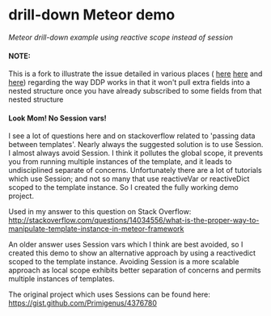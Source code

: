 # drill-down Meteor demo

*Meteor drill-down example using reactive scope instead of session*
#### NOTE:
This is a fork to illustrate the issue detailed in various places ( <a href="https://github.com/meteor/meteor/issues/998">here</a>
<a href="https://github.com/meteor/meteor/issues/903">here</a> and
<a href="http://stackoverflow.com/questions/22543148/meteor-users-not-synchronize-published-sub-fields-of-profile">here</a>)
 regarding the way DDP works in that it won't pull extra fields into a nested structure once you have already subscribed to some fields from that nested structure

#### Look Mom! No Session vars!

I see a lot of questions here and on stackoverflow related to 'passing data between templates'. Nearly always the suggested solution is to use Session. I almost always avoid Session. I think it pollutes the global scope, it prevents you from running multiple instances of the template, and it leads to undisciplined separate of concerns. Unfortunately there are a lot of tutorials which use Session; and not so many that use reactiveVar or reactiveDict scoped to the template instance. So I created the fully working demo project.

Used in my answer to this question on Stack Overflow:
http://stackoverflow.com/questions/14034556/what-is-the-proper-way-to-manipulate-template-instance-in-meteor-framework

An older answer uses Session vars which I think are best avoided, so I created this demo to show an alternative approach by using a reactivedict scoped to the template instance.
Avoiding Session is a more scalable approach as local scope exhibits better separation of concerns and permits multiple instances of templates.

The original project which uses Sessions can be found here:
https://gist.github.com/Primigenus/4376780
